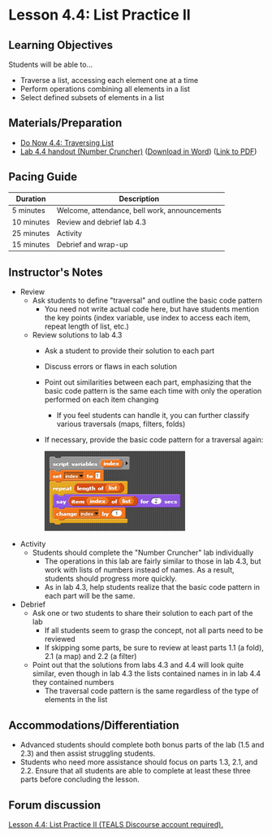 # Lesson 4.4: List Practice II

## Learning Objectives

Students will be able to...

-   Traverse a list, accessing each element one at a time
-   Perform operations combining all elements in a list
-   Select defined subsets of elements in a list

## Materials/Preparation

-   [Do Now 4.4: Traversing List ](do_now_44.md)
-   [Lab 4.4 handout (Number Cruncher)](lab_44.md) ([Download in Word](https://github.com/TEALSK12/introduction-to-computer-science/raw/master/Unit%204%20Word/Lab%204.4%20Number%20Cruncher.docx)) ([Link to PDF](https://github.com/TEALSK12/introduction-to-computer-science/raw/master/Unit%204%20PDF/Lab%204.4%20Number%20Cruncher.pdf))

## Pacing Guide

| Duration   | Description                                   |
| ---------- | --------------------------------------------- |
| 5 minutes  | Welcome, attendance, bell work, announcements |
| 10 minutes | Review and debrief lab 4.3                    |
| 25 minutes | Activity                                      |
| 15 minutes | Debrief and wrap-up                           |

## Instructor's Notes

-   Review
    -   Ask students to define "traversal" and outline the basic code pattern
        -   You need not write actual code here, but have students mention the key points (index variable, use index to access each item, repeat length of list, etc.)
    -   Review solutions to lab 4.3
        -   Ask a student to provide their solution to each part
        -   Discuss errors or flaws in each solution
        -   Point out similarities between each part, emphasizing that the basic code pattern is the same each time with only the operation performed on each item changing
            -   If you feel students can handle it, you can further classify various traversals (maps, filters, folds)
        -   If necessary, provide the basic code pattern for a traversal again:

            ![simple list traversal](simpleListTraversal.png)
-   Activity
    -   Students should complete the "Number Cruncher" lab individually
        -   The operations in this lab are fairly similar to those in lab 4.3, but work with lists of numbers instead of names.  As a result, students should progress more quickly.
        -   As in lab 4.3, help students realize that the basic code pattern in each part will be the same.
-   Debrief
    -   Ask one or two students to share their solution to each part of the lab
        -   If all students seem to grasp the concept, not all parts need to be reviewed
        -   If skipping some parts, be sure to review at least parts 1.1 (a fold), 2.1 (a map) and 2.2 (a filter)
    -   Point out that the solutions from labs 4.3 and 4.4 will look quite similar, even though in lab 4.3 the lists contained names in in lab 4.4 they contained numbers
        -   The traversal code pattern is the same regardless of the type of elements in the list

## Accommodations/Differentiation

-   Advanced students should complete both bonus parts of the lab (1.5 and 2.3) and then assist struggling students.
-   Students who need more assistance should focus on parts 1.3, 2.1, and 2.2.  Ensure that all students are able to complete at least these three parts before concluding the lesson.


## Forum discussion

<a href="http://forums.tealsk12.org/c/intro-unit-4-lists/lesson-4-4-list-practice-ii" target="_blank">
Lesson 4.4: List Practice II (TEALS Discourse account required).</a>
